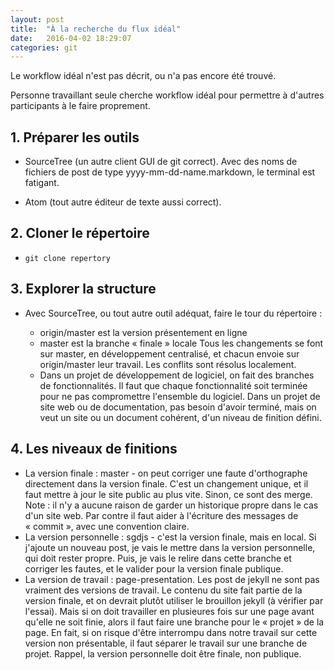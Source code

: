 ```yaml
---
layout: post
title:  "À la recherche du flux idéal"
date:   2016-04-02 18:29:07
categories: git
---
```


Le workflow idéal n'est pas décrit, ou n'a pas encore été trouvé.

Personne travaillant seule cherche workflow idéal pour permettre à d'autres participants à le faire proprement.

## 1. Préparer les outils

* SourceTree (un autre client GUI de git correct). Avec des noms de fichiers de post de type yyyy-mm-dd-name.markdown, le terminal est fatigant.

* Atom (tout autre éditeur de texte aussi correct).

## 2. Cloner le répertoire

* `git clone repertory`

## 3. Explorer la structure

* Avec SourceTree, ou tout autre outil adéquat, faire le tour du répertoire :

  * origin/master est la version présentement en ligne
  * master est la branche « finale » locale
    Tous les changements se font sur master, en développement centralisé, et chacun envoie sur origin/master leur travail. Les conflits sont résolus localement.
  * Dans un projet de développement de logiciel, on fait des branches de fonctionnalités. Il faut que chaque fonctionnalité soit terminée pour ne pas compromettre l'ensemble du logiciel. Dans un projet de site web ou de documentation, pas besoin d'avoir terminé, mais on veut un site ou un document cohérent, d'un niveau de finition défini.

## 4. Les niveaux de finitions

* La version finale : master - on peut corriger une faute d'orthographe directement dans la version finale. C'est un changement unique, et il faut mettre à jour le site public au plus vite. Sinon, ce sont des merge.
  Note : il n'y a aucune raison de garder un historique propre dans le cas d'un site web. Par contre il faut aider à l'écriture des messages de « commit », avec une convention claire.
* La version personnelle : sgdjs - c'est la version finale, mais en local. Si j'ajoute un nouveau post, je vais le mettre dans la version personnelle, qui doit rester propre. Puis, je vais le relire dans cette branche et corriger les fautes, et le valider pour la version finale publique.
* La version de travail : page-presentation. Les post de jekyll ne sont pas vraiment des versions de travail. Le contenu du site fait partie de la version finale, et on devrait plutôt utiliser le brouillon jekyll (à vérifier par l'essai). Mais si on doit travailler en plusieures fois sur une page avant qu'elle ne soit finie, alors il faut faire une branche pour le « projet » de la page. En fait, si on risque d'être interrompu dans notre travail sur cette version non présentable, il faut séparer le travail sur une branche de projet. Rappel, la version personnelle doit être finale, non publique.
